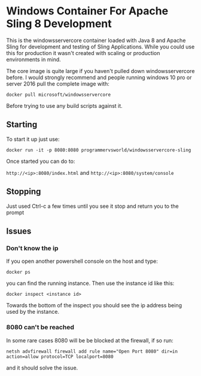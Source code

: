 # Windows Container For Apache Sling 8 Development

This is the windowsservercore container loaded with Java 8 and Apache Sling
for development and testing of Sling Applications. While you could use this for production it wasn't 
created with scaling or production environments in mind.

The core image is quite large if you haven't pulled down windowsservercore before. I would strongly recommend
and people running windows 10 pro or server 2016 pull the complete image with:

`docker pull microsoft/windowsservercore`

Before trying to use any build scripts against it.

## Starting
To start it up just use:

`docker run -it -p 8080:8080 programmervsworld/windowsservercore-sling`

Once started you can do to:

`http://<ip>:8080/index.html` and `http://<ip>:8080/system/console`

## Stopping

Just used Ctrl-c a few times until you see it stop and return you to the prompt

## Issues

### Don't know the ip
If you open another powershell console on the host and type:

`docker ps` 

you can find the running instance. Then use the instance id like this:

`docker inspect <instance id>`

Towards the bottom of the inspect you should see the ip address being used by the instance.

### 8080 can't be reached
In some rare cases 8080 will be be blocked at the firewall, if so run:

`netsh advfirewall firewall add rule name="Open Port 8080" dir=in action=allow protocol=TCP localport=8080`

and it should solve the issue.

